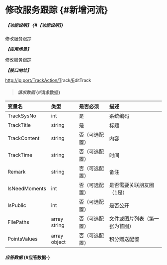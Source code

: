 # 修改服务跟踪 {#新增河流}

##### _【功能说明】_ {#【功能说明】}

修改服务跟踪

_**【应用场景】**_

修改服务跟踪

_**【接口地址】**_

[http://ip:port/TrackAction/](http://ip:port/HMAction/River/AddRiver)[T](http://ip:port/HMAction/River/AddRiver)rack[/E](http://ip:port/HMAction/River/AddRiver)ditTrack

> #### _请求数据_ {#请求数据}

| 变量名 | 类型 | 是否必须 | 描述 |
| :--- | :--- | :--- | :--- |
| TrackSysNo | int | 是 | 系统编码 |
| TrackTitle | string | 是 | 标题 |
| TrackContent | string | 否（可选配置） | 内容 |
| TrackTime | string | 否（可选配置） | 时间 |
| Remark | string | 否（可选配置） | 备注 |
| IsNeedMoments | int | 否（可选配置） | 是否需要关联朋友圈（1是） |
| IsPublic | int | 否（可选配置） | 是否公开 |
| FilePaths | array string | 否（可选配置） | 文件或图片列表（第一张为首图） |
| PointsValues | array object | 否（可选配置） | 积分赠送配置 |

#### _应答数据_ {#应答数据-}



